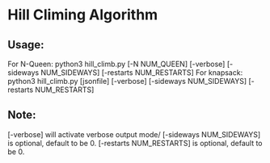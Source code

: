 # Hill Climing Algorithm
## Usage:
For N-Queen:
python3 hill_climb.py [-N NUM_QUEEN] [-verbose] [-sideways NUM_SIDEWAYS] [-restarts NUM_RESTARTS]
For knapsack:
python3 hill_climb.py [jsonfile] [-verbose] [-sideways NUM_SIDEWAYS] [-restarts NUM_RESTARTS]

## Note:
[-verbose] will activate verbose output mode/
[-sideways NUM_SIDEWAYS] is optional, default to be 0.
[-restarts NUM_RESTARTS] is optional, default to be 0.
